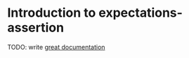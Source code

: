 # Introduction to expectations-assertion

TODO: write [great documentation](http://jacobian.org/writing/great-documentation/what-to-write/)
